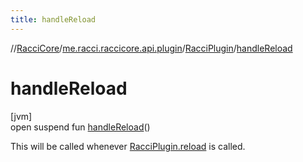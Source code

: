 ```yaml
---
title: handleReload
---
```

//[RacciCore](../../../index.html)/[me.racci.raccicore.api.plugin](../index.html)/[RacciPlugin](index.html)/[handleReload](handle-reload.html)



# handleReload



[jvm]\
open suspend fun [handleReload](handle-reload.html)()



This will be called whenever [RacciPlugin.reload](reload.html) is called.




